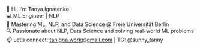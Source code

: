 👋 Hi, I’m Tanya Ignatenko  
💻 ML Engineer | NLP  
🌱 Mastering ML, NLP, and Data Science @ Freie Universität Berlin  
🔍 Passionate about NLP, Data Science and solving real-world ML problems  
📫 Let’s connect: tanigna.work@gmail.com | TG: @sunny_tanny   



<!--
**TanyaIgnatenko/TanyaIgnatenko** is a ✨ _special_ ✨ repository because its `README.md` (this file) appears on your GitHub profile.

Here are some ideas to get you started:

- 🔭 I’m currently working on ...
- 🌱 I’m currently learning ...
- 👯 I’m looking to collaborate on ...
- 🤔 I’m looking for help with ...
- 💬 Ask me about ...
- 📫 How to reach me: ...
- 😄 Pronouns: ...
- ⚡ Fun fact: ...
-->
